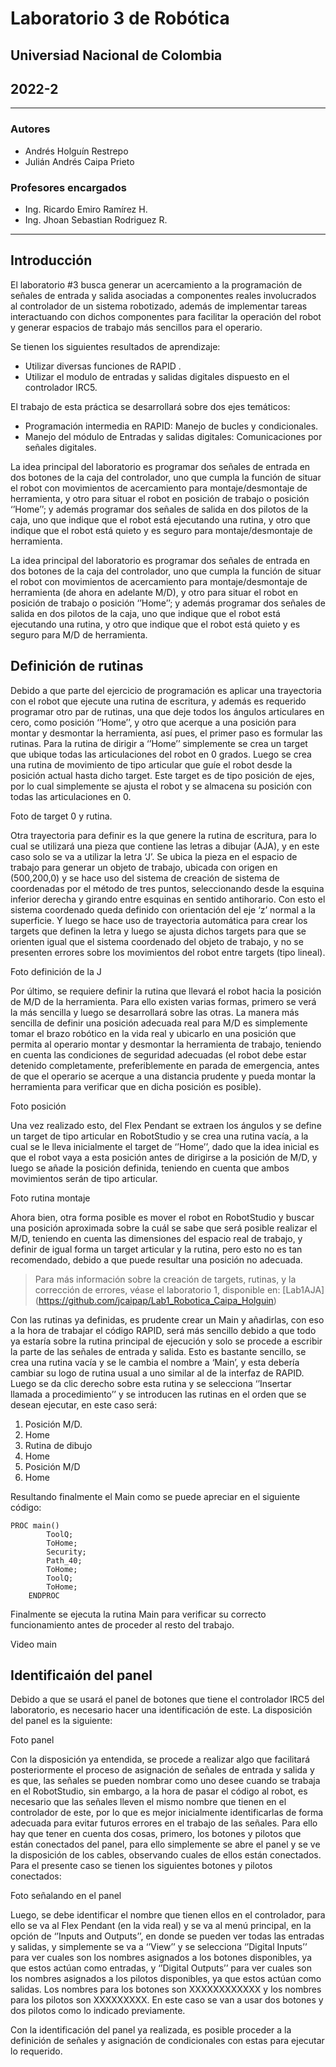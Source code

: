 # Laboratorio 3 de Robótica
## Universiad Nacional de Colombia
## 2022-2
***
### Autores
- Andrés Holguín Restrepo 
- Julián Andrés Caipa Prieto
### Profesores encargados
- Ing. Ricardo Emiro Ramírez H.
- Ing. Jhoan Sebastian Rodriguez R.
***
## Introducción
El laboratorio #3 busca generar un acercamiento a la programación de señales de entrada y salida asociadas a componentes reales involucrados al controlador de un sistema robotizado, además de implementar tareas interactuando con dichos componentes para facilitar la operación del robot y generar espacios de trabajo más sencillos para el operario.

Se tienen los siguientes resultados de aprendizaje:
-	Utilizar diversas funciones de RAPID	.
-	Utilizar el modulo de entradas y salidas digitales dispuesto en el controlador IRC5.
	
El trabajo de esta práctica se desarrollará sobre dos ejes temáticos:
-	Programación intermedia en RAPID: Manejo de bucles y condicionales.
-	Manejo del módulo de Entradas y salidas digitales: Comunicaciones por señales digitales.

La idea principal del laboratorio es programar dos señales de entrada en dos botones de la caja del controlador, uno que cumpla la función de situar el robot con movimientos de acercamiento para montaje/desmontaje de herramienta, y otro para situar el robot en posición de trabajo o posición ‘’Home’’; y además programar dos señales de salida en dos pilotos de la caja, uno que indique que el robot está ejecutando una rutina, y otro que indique que el robot está quieto y es seguro para montaje/desmontaje de herramienta.
 
La idea principal del laboratorio es programar dos señales de entrada en dos botones de la caja del controlador, uno que cumpla la función de situar el robot con movimientos de acercamiento para montaje/desmontaje de herramienta (de ahora en adelante M/D), y otro para situar el robot en posición de trabajo o posición ‘’Home’’; y además programar dos señales de salida en dos pilotos de la caja, uno que indique que el robot está ejecutando una rutina, y otro que indique que el robot está quieto y es seguro para M/D  de herramienta.

## Definición de rutinas
Debido a que parte del ejercicio de programación es aplicar una trayectoria con el robot que ejecute una rutina de escritura, y además es requerido programar otro par de rutinas, una que deje todos los ángulos articulares en cero, como posición ‘’Home’’, y otro que acerque a una posición para montar y desmontar la herramienta, así pues, el primer paso es formular las rutinas. 
Para la rutina de dirigir a ‘’Home’’ simplemente se crea un target que ubique todas las articulaciones del robot en 0 grados. Luego se crea una rutina de movimiento de tipo articular que guíe el robot desde la posición actual hasta dicho target. Este target es de tipo posición de ejes, por lo cual simplemente se ajusta el robot y se almacena su posición con todas las articulaciones en 0. 

Foto de target 0 y rutina.

Otra trayectoria para definir es la que genere la rutina de escritura, para lo cual se utilizará una pieza que contiene las letras a dibujar (AJA), y en este caso solo se va a utilizar la letra ‘J’. Se ubica la pieza en el espacio de trabajo para generar un objeto de trabajo, ubicada con origen en (500,200,0) y se hace uso del sistema de creación de sistema de coordenadas por el método de tres puntos, seleccionando desde la esquina inferior derecha y girando entre esquinas en sentido antihorario. Con esto el sistema coordenado queda definido con orientación del eje ‘z’ normal a la superficie. Y luego se hace uso de trayectoria automática para crear los targets que definen la letra y luego se ajusta dichos targets para que se orienten igual que el sistema coordenado del objeto de trabajo, y no se presenten errores sobre los movimientos del robot entre targets (tipo lineal). 

Foto definición de la J

Por último, se requiere definir la rutina que llevará el robot hacia la posición de M/D de la herramienta. Para ello existen varias formas, primero se verá la más sencilla y luego se desarrollará sobre las otras. La manera más sencilla de definir una posición adecuada real para M/D es simplemente tomar el brazo robótico en la vida real y ubicarlo en una posición que permita al operario montar y desmontar la herramienta de trabajo, teniendo en cuenta las condiciones de seguridad adecuadas (el robot debe estar detenido completamente, preferiblemente en parada de emergencia, antes de que el operario se acerque a una distancia prudente y pueda montar la herramienta para verificar que en dicha posición es posible).

Foto posición

Una vez realizado esto, del Flex Pendant se extraen los ángulos y se define un target de tipo articular en RobotStudio y se crea una rutina vacía, a la cual se le lleva inicialmente el target de ‘’Home’’, dado que la idea inicial es que el robot vaya a esta posición antes de dirigirse a la posición de M/D, y luego se añade la posición definida, teniendo en cuenta que ambos movimientos serán de tipo articular. 

Foto rutina montaje

Ahora bien, otra forma posible es mover el robot en RobotStudio y buscar una posición aproximada sobre la cuál se sabe que será posible realizar el M/D, teniendo en cuenta las dimensiones del espacio real de trabajo, y definir de igual forma un target articular y la rutina, pero esto no es tan recomendado, debido a que puede resultar una posición no adecuada. 

> Para más información sobre la creación de targets, rutinas, y la corrección de errores, véase el laboratorio 1, disponible en: [Lab1AJA] (https://github.com/jcaipap/Lab1_Robotica_Caipa_Holguin)

Con las rutinas ya definidas, es prudente crear un Main y añadirlas, con eso a la hora de trabajar el código RAPID, será más sencillo debido a que todo ya estaría sobre la rutina principal de ejecución y solo se procede a escribir la parte de las señales de entrada y salida. Esto es bastante sencillo, se crea una rutina vacía y se le cambia el nombre a ‘Main’, y esta debería cambiar su logo de rutina usual a uno similar al de la interfaz de RAPID. Luego se da clic derecho sobre esta rutina y se selecciona ‘’Insertar llamada a procedimiento’’ y se introducen las rutinas en el orden que se desean ejecutar, en este caso será:
1. Posición M/D.
2. Home
3. Rutina de dibujo
4. Home
5. Posición M/D
6. Home

Resultando finalmente el Main como se puede apreciar en el siguiente código:
```
PROC main()
        ToolQ;
        ToHome;
        Security;
        Path_40;
        ToHome;
        ToolQ;
        ToHome;
    ENDPROC
```

Finalmente se ejecuta la rutina Main para verificar su correcto funcionamiento antes de proceder al resto del trabajo.

Video main

## Identificaión del panel
Debido a que se usará el panel de botones que tiene el controlador IRC5 del laboratorio, es necesario hacer una identificación de este. La disposición del panel es la siguiente:

Foto panel

Con la disposición ya entendida, se procede a realizar algo que facilitará posteriormente el proceso de asignación de señales de entrada y salida y es que, las señales se pueden nombrar como uno desee cuando se trabaja en el RobotStudio, sin embargo, a la hora de pasar el código al robot, es necesario que las señales lleven el mismo nombre que tienen en el controlador de este, por lo que es mejor inicialmente identificarlas de forma adecuada para evitar futuros errores en el trabajo de las señales. Para ello hay que tener en cuenta dos cosas, primero, los botones y pilotos que están conectados del panel, para ello simplemente se abre el panel y se ve la disposición de los cables, observando cuales de ellos están conectados. Para el presente caso se tienen los siguientes botones y pilotos conectados:

Foto señalando en el panel

Luego, se debe identificar el nombre que tienen ellos en el controlador, para ello se va al Flex Pendant (en la vida real) y se va al menú principal, en la opción de ‘’Inputs and Outputs’’, en donde se pueden ver todas las entradas y salidas, y simplemente se va a ‘’View’’ y se selecciona ‘’Digital Inputs’’ para ver cuales son los nombres asignados a los botones disponibles, ya que estos actúan como entradas, y ‘’Digital Outputs’’ para ver cuales son los nombres asignados a los pilotos disponibles, ya que estos actúan como salidas. Los nombres para los botones son XXXXXXXXXXXX y los nombres para los pilotos son XXXXXXXXX. En este caso se van a usar dos botones y dos pilotos como lo indicado previamente. 

Con la identificación del panel ya realizada, es posible proceder a la definición de señales y asignación de condicionales con estas para ejecutar lo requerido. 
